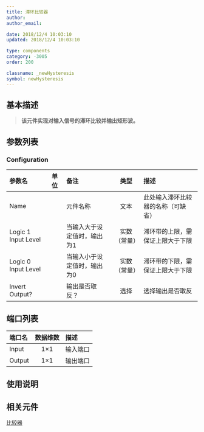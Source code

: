 ```yaml
---
title: 滞环比较器
author: 
author_email:

date: 2018/12/4 10:03:10
updated: 2018/12/4 10:03:10

type: components
category: -3005
order: 200

classname: _newHysteresis
symbol: newHysteresis
---
```

## 基本描述


> **该元件实现对输入信号的滞环比较并输出矩形波。**

## 参数列表
### Configuration
| 参数名 | 单位 | 备注 | 类型 | 描述 |
| :--- | :--- | :--- | :--: | :--- |
| Name |  | 元件名称 | 文本 | 此处输入滞环比较器的名称（可缺省） |
| Logic 1 Input Level |  | 当输入大于设定值时，输出为1 | 实数（常量） | 滞环带的上限，需保证上限大于下限 |
| Logic 0 Input Level |  | 当输入小于设定值时，输出为0 | 实数（常量） | 滞环带的下限，需保证上限大于下限 |
| Invert Output? |  | 输出是否取反？ | 选择 | 选择输出是否取反 |


## 端口列表

| 端口名 | 数据维数 | 描述 |
| :--- | :--:  | :--- |
| Input | 1×1 |输入端口 |
| Output | 1×1 |输出端口 |

## 使用说明



## 相关元件

[比较器](../Comparator/index.md)
